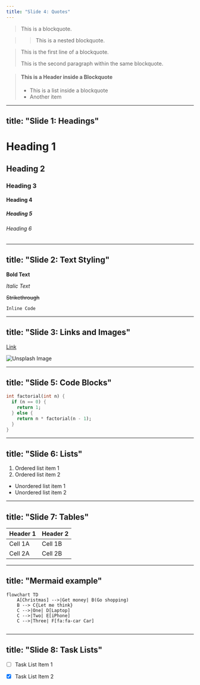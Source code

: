 ```yaml
---
title: "Slide 4: Quotes"
---
```


> This is a blockquote.

> > This is a nested blockquote.

> This is the first line of a blockquote.
>
> This is the second paragraph within the same blockquote.

> #### This is a Header inside a Blockquote
>
> - This is a list inside a blockquote
> - Another item

---
title: "Slide 1: Headings"
---

# Heading 1
## Heading 2
### Heading 3
#### Heading 4
##### Heading 5
###### Heading 6

---
title: "Slide 2: Text Styling"
---

**Bold Text**

*Italic Text*

~~Strikethrough~~

`Inline Code`

---
title: "Slide 3: Links and Images"
---

[Link](https://github.com)

![Unsplash Image](https://source.unsplash.com/random/900×700/?landscape)

---
title: "Slide 5: Code Blocks"
---

```dart
int factorial(int n) {
  if (n == 0) {
    return 1;
  } else {
    return n * factorial(n - 1);
  }
}
```

---
title: "Slide 6: Lists"
---

1. Ordered list item 1
2. Ordered list item 2

- Unordered list item 1
- Unordered list item 2

---
title: "Slide 7: Tables"
---

| Header 1 | Header 2 |
|----------|----------|
| Cell 1A  | Cell 1B  |
| Cell 2A  | Cell 2B  |

---
title: "Mermaid example"
---

```mermaid
flowchart TD
    A[Christmas] -->|Get money| B(Go shopping)
    B --> C{Let me think}
    C -->|One| D[Laptop]
    C -->|Two| E[iPhone]
    C -->|Three| F[fa:fa-car Car]
  
```


---
title: "Slide 8: Task Lists"
---

- [ ] Task List Item 1
- [x] Task List Item 2

